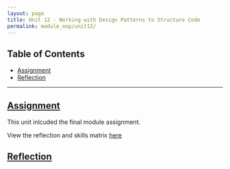 ```yaml
---
layout: page
title: Unit 12 - Working with Design Patterns to Structure Code
permalink: module_oop/unit12/
---
```


## Table of Contents
- [Assignment](#assignment)
- [Reflection](#reflection)

---
## [Assignment](#assignment)
This unit inlcuded the final module assignment.  

View the reflection and skills matrix [here](/eportfolio/module_oop/reflection/)


## [Reflection](#reflection)
